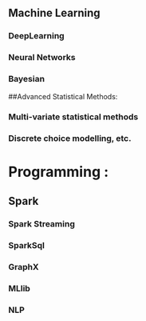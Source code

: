 ## Machine Learning
### DeepLearning
### Neural Networks
### Bayesian





##Advanced Statistical Methods:
### Multi-variate statistical methods
### Discrete choice modelling, etc. 





# Programming :
## Spark
###  Spark Streaming
###  SparkSql
###  GraphX
###  MLlib

### NLP



